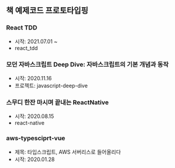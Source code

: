 ## 책 예제코드 프로토타입핑

### React TDD
- 시작: 2021.07.01 ~
- react_tdd

### 모던 자바스크립트 Deep Dive: 자바스크립트의 기본 개념과 동작

-   시작: 2020.11.16
-   프로젝트: javascript-deep-dive

### 스무디 한잔 마시며 끝내는 ReactNative

-   시작: 2020.08.15
-   react-native

### aws-typesciprt-vue

-   제목: 타입스크립트, AWS 서버리스로 들어올리다
-   시작: 2020.01.28
